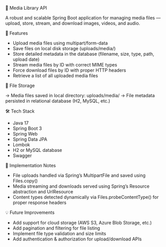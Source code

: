 
📁 Media Library API

A robust and scalable Spring Boot application for managing media files — upload, store, stream, and download images, videos, and audio.

🚀 Features

  - Upload media files using multipart/form-data
  - Save files on local disk storage (uploads/media/)
  - Store detailed metadata in the database (filename, size, type, path, upload date)
  - Stream media files by ID with correct MIME types
  - Force download files by ID with proper HTTP headers
  - Retrieve a list of all uploaded media files

💾 File Storage

   -> Media files saved in local directory: uploads/media/ 
   -> File metadata persisted in relational database (H2, MySQL, etc.)
   
🛠 Tech Stack

  - Java 17
  - Spring Boot 3
  - Spring Web
  - Spring Data JPA
  - Lombok
  - H2 or MySQL database
  - Swagger

📝 Implementation Notes

  - File uploads handled via Spring’s MultipartFile and saved using Files.copy()
  - Media streaming and downloads served using Spring’s Resource abstraction and UrlResource
  - Content types detected dynamically via Files.probeContentType() for proper response headers

💡 Future Improvements

- Add support for cloud storage (AWS S3, Azure Blob Storage, etc.)
- Add pagination and filtering for file listing
- Implement file type validation and size limits
- Add authentication & authorization for upload/download APIs
